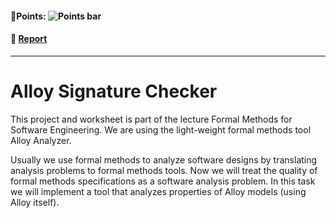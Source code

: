 #### 💯Points: ![Points bar](../../blob/badges/.github/badges/points-bar.svg)

#### 📝 [Report](../../blob/badges/report.md)
---


# Alloy Signature Checker

This project and worksheet is part of the lecture Formal Methods for Software Engineering. We are using the light-weight formal methods tool Alloy Analyzer.

Usually we use formal methods to analyze software designs by translating analysis problems to formal methods tools. Now we will treat the quality of formal methods specifications as a software analysis problem. In this task we will implement a tool that analyzes properties of Alloy models (using Alloy itself).
